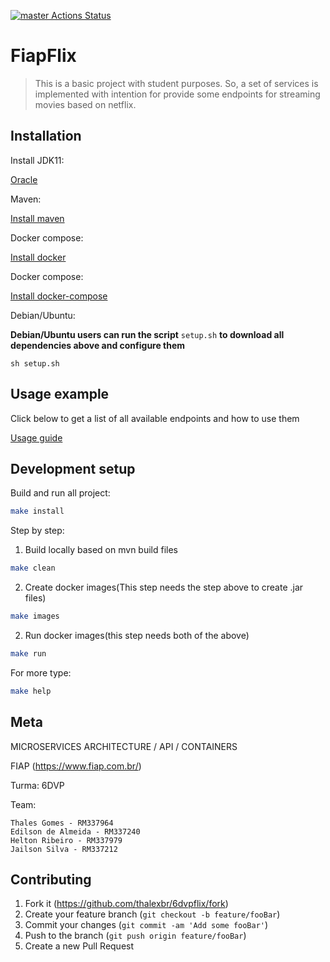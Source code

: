 [![master Actions Status](https://github.com/thalexbr/6dvpflix/workflows/master/badge.svg)](https://github.com/thalexbr/6dvpflix/actions)


# FiapFlix
> This is a basic project with student purposes. So, a set of services is implemented with intention for provide some  endpoints for streaming movies based on netflix.

<!-- TODO: o que ele faz? breve descrição... -->

## Installation

Install JDK11:

[Oracle](https://www.oracle.com/java/technologies/javase-jdk11-downloads.html)

Maven:

[Install maven](https://maven.apache.org/install.html)

Docker compose:

[Install docker](https://docs.docker.com/engine/install/)

Docker compose:

[Install docker-compose](https://docs.docker.com/compose/install)


Debian/Ubuntu:

**Debian/Ubuntu users can run the script** `setup.sh` **to download all dependencies above and configure them**

```
sh setup.sh
```

## Usage example

Click below to get a list of all available endpoints and how to use them

[Usage guide](assets)

## Development setup

Build and run all project:
```sh
make install
```

Step by step:
1. Build locally based on mvn build files

```sh
make clean
```

2. Create docker images(This step needs the step above to create .jar files)

```sh
make images
```
2. Run docker images(this step needs both of the above)

```sh
make run
```

For more type:

```sh
make help
```

## Meta

MICROSERVICES ARCHITECTURE / API / CONTAINERS

FIAP (<https://www.fiap.com.br/>)

Turma: 6DVP

Team:

```
Thales Gomes - RM337964
Edilson de Almeida - RM337240
Helton Ribeiro - RM337979
Jailson Silva - RM337212 
```

## Contributing

1. Fork it (<https://github.com/thalexbr/6dvpflix/fork>)
2. Create your feature branch (`git checkout -b feature/fooBar`)
3. Commit your changes (`git commit -am 'Add some fooBar'`)
4. Push to the branch (`git push origin feature/fooBar`)
5. Create a new Pull Request

<!-- Markdown link & img dfn's -->
[wiki]: https://github.com/thalexbr/6dvpflix/wiki
